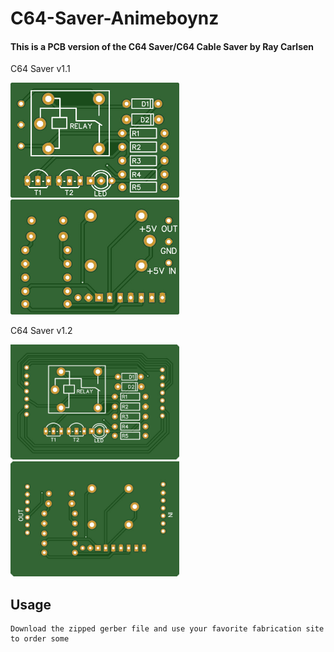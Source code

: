# C64-Saver-Animeboynz
#### This is a PCB version of the C64 Saver/C64 Cable Saver by Ray Carlsen

C64 Saver v1.1
<p float="left">
  <img src="Images/v1.1/Top v1.1.jpg" alt="MainMenu" width="270" />
  <img src="Images/v1.1/Bottom v1.1.jpg" alt="Upgrades" width="270" /> 
</p>

C64 Saver v1.2
<p float="left">
  <img src="Images/v1.2/Top v1.2.jpg" alt="MainMenu" width="270" />
  <img src="Images/v1.2/Bottom v1.2.jpg" alt="Upgrades" width="270" /> 
</p>

## Usage

```
Download the zipped gerber file and use your favorite fabrication site to order some
```
